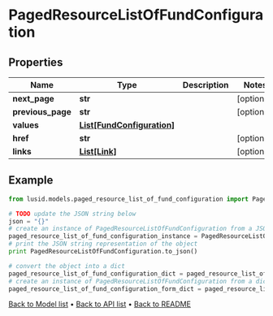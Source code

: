 # PagedResourceListOfFundConfiguration


## Properties
Name | Type | Description | Notes
------------ | ------------- | ------------- | -------------
**next_page** | **str** |  | [optional] 
**previous_page** | **str** |  | [optional] 
**values** | [**List[FundConfiguration]**](FundConfiguration.md) |  | 
**href** | **str** |  | [optional] 
**links** | [**List[Link]**](Link.md) |  | [optional] 

## Example

```python
from lusid.models.paged_resource_list_of_fund_configuration import PagedResourceListOfFundConfiguration

# TODO update the JSON string below
json = "{}"
# create an instance of PagedResourceListOfFundConfiguration from a JSON string
paged_resource_list_of_fund_configuration_instance = PagedResourceListOfFundConfiguration.from_json(json)
# print the JSON string representation of the object
print PagedResourceListOfFundConfiguration.to_json()

# convert the object into a dict
paged_resource_list_of_fund_configuration_dict = paged_resource_list_of_fund_configuration_instance.to_dict()
# create an instance of PagedResourceListOfFundConfiguration from a dict
paged_resource_list_of_fund_configuration_form_dict = paged_resource_list_of_fund_configuration.from_dict(paged_resource_list_of_fund_configuration_dict)
```
[Back to Model list](../README.md#documentation-for-models) &#8226; [Back to API list](../README.md#documentation-for-api-endpoints) &#8226; [Back to README](../README.md)



